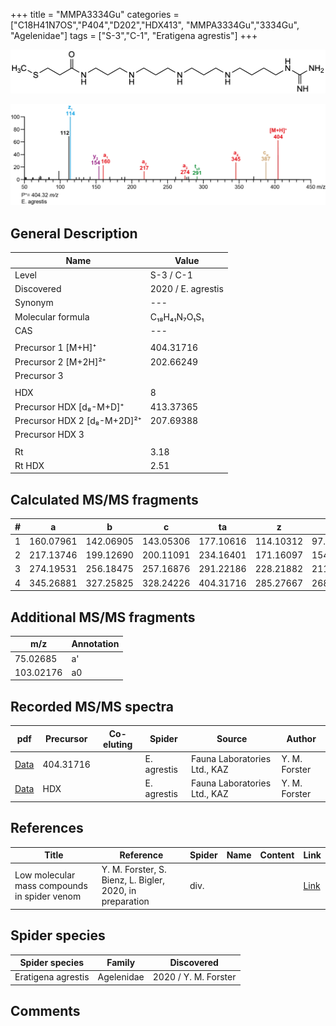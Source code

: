 +++
title = "MMPA3334Gu"
categories = ["C18H41N7OS","P404","D202","HDX413",
"MMPA3334Gu","3334Gu",
"Agelenidae"]
tags = ["S-3","C-1",
"Eratigena agrestis"]
+++

![](/img/MMPA3334Gu.png)

![](/img_MSMS/404_MMPA3334Gu_Ea.png?classes=border)

## General Description

| Name                       | Value              |
|----------------------------|--------------------|
| Level                      | S-3 / C-1          |
| Discovered                 | 2020 / E. agrestis |
| Synonym                    | ---                |
| Molecular formula          | C₁₈H₄₁N₇O₁S₁                   |
| CAS                        | ---                |
|                            |                    |
| Precursor 1 [M+H]⁺         | 404.31716                   |
| Precursor 2 [M+2H]²⁺       | 202.66249                   |
| Precursor 3                |                    |
|                            |                    |
| HDX                        | 8                   |
| Precursor HDX   [d₈-M+D]⁺   | 413.37365                   |
| Precursor HDX 2 [d₈-M+2D]²⁺ | 207.69388                   |
| Precursor HDX 3            |                    |
|                            |                    |
| Rt                         | 3.18                  |
| Rt HDX                     | 2.51                  |

## Calculated MS/MS fragments

| # | a         | b         | c         | ta        | z         | y         | tz        |
|---|-----------|-----------|-----------|-----------|-----------|-----------|-----------|
| 1 | 160.07961 | 142.06905 | 143.05306 | 177.10616 | 114.10312 | 97.07657 | 131.12967 |
| 2 | 217.13746 | 199.12690 | 200.11091 | 234.16401 | 171.16097 | 154.13442 | 188.18752 |
| 3 | 274.19531 | 256.18475 | 257.16876 | 291.22186 | 228.21882 | 211.19227 | 245.24537 |
| 4 | 345.26881 | 327.25825 | 328.24226 | 404.31716 | 285.27667 | 268.25012 | 302.30322 |

## Additional MS/MS fragments

| m/z | Annotation |
|-----|------------|
| 75.02685    | a'           |
| 103.02176    | a0           |

## Recorded MS/MS spectra

| pdf                                             | Precursor | Co-eluting | Spider      | Source                       | Author        |
|-------------------------------------------------|-----------|------------|-------------|------------------------------|---------------|
| [Data](/pdf/E-agrestis/404_MMPA3334Gu_Ea.pdf)   | 404.31716 |            | E. agrestis | Fauna Laboratories Ltd., KAZ | Y. M. Forster |
| [Data](/pdf/E-agrestis/404_MMPA3334Gu_Ea_HDX.pdf)   | HDX |            | E. agrestis | Fauna Laboratories Ltd., KAZ | Y. M. Forster |


## References

| Title | Reference | Spider | Name | Content | Link |
|-------|-----------|--------|------|---------|------|
| Low molecular mass compounds in spider venom      | Y. M. Forster, S. Bienz, L. Bigler, 2020, in preparation          | div.       |   |   | [Link](unknown) |

## Spider species

| Spider species     | Family     | Discovered           |
|--------------------|------------|----------------------|
| Eratigena agrestis | Agelenidae | 2020 / Y. M. Forster |

## Comments